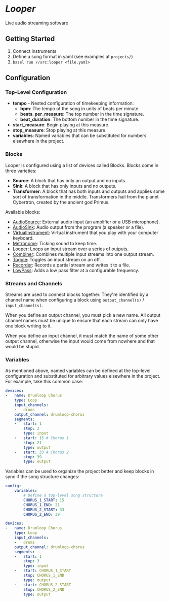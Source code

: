 # _Looper_

Live audio streaming software

## Getting Started

1. Connect instruments
2. Define a song format in yaml (see examples at `projects/`)
3. `bazel run //src:looper <file.yaml>`

## Configuration

### Top-Level Configuration

* **tempo** - Nested configuration of timekeeping information:
  * **bpm**: The tempo of the song in units of beats per minute.
  * **beats_per_measure**: The top number in the time signature.
  * **beat_duration**: The bottom number in the time signature.
* **start_measure**: Begin playing at this measure.
* **stop_measure**: Stop playing at this measure.
* **variables**: Named variables that can be substituted for numbers elsewhere in the project.

### Blocks

Looper is configured using a list of devices called Blocks. Blocks come in three varieties:
* **Source**: A block that has only an output and no inputs.
* **Sink**: A block that has only inputs and no outputs.
* **Transformer**: A block that has both inputs and outputs and applies some sort of transformation in the middle. Transformers hail from the planet Cybertron, created by the ancient god Primus.

Available blocks:
* [AudioSource](https://github.com/bwoodbury3/looper/blob/main/src/audio/audio.rs): External audio input (an amplifier or a USB microphone).
* [AudioSink](https://github.com/bwoodbury3/looper/blob/main/src/audio/audio.rs): Audio output from the program (a speaker or a file).
* [VirtualInstrument](https://github.com/bwoodbury3/looper/blob/main/src/virtual/instrument.rs): Virtual instrument that you play with your computer keyboard.
* [Metronome](https://github.com/bwoodbury3/looper/blob/main/src/virtual/metronme.rs): Ticking sound to keep time.
* [Looper](https://github.com/bwoodbury3/looper/blob/main/src/transform/looper.rs): Loops an input stream over a series of outputs.
* [Combiner](https://github.com/bwoodbury3/looper/blob/main/src/transform/combiner.rs): Combines multiple input streams into one output stream.
* [Toggle](https://github.com/bwoodbury3/looper/blob/main/src/transform/toggle.rs): Toggles an input stream on an off.
* [Recorder](https://github.com/bwoodbury3/looper/blob/main/src/audio/recorder.rs): Records a partial stream and writes it to a file.
* [LowPass](https://github.com/bwoodbury3/looper/blob/main/src/transform/low_pass.rs): Adds a low pass filter at a configurable frequency.

### Streams and Channels

Streams are used to connect blocks together. They're identified by a channel name when configuring a block using `output_channel(s)` / `input_channel(s)`.

When you define an output channel, you must pick a new name. All output channel names must be unique to ensure that each stream can only have one block writing to it.

When you define an input channel, it must match the name of some other output channel, otherwise the input would come from nowhere and that would be stupid.

### Variables

As mentioned above, named variables can be defined at the top-level configuration and substituted for arbitrary values elsewhere in the project. For example, take this common case:

```yaml
devices:
-   name: Drumloop Chorus
    type: Loop
    input_channels:
    -   drums
    output_channel: drumloop-chorus
    segments:
    -   start: 1
        stop: 3
        type: input
    -   start: 15 # Chorus 1
        stop: 21
        type: output
    -   start: 33 # Chorus 2
        stop: 39
        type: output
```

Variables can be used to organize the project better and keep blocks in sync if the song structure changes:

```yaml
config:
    variables:
        # Define a top-level song structure
        CHORUS_1_START: 15
        CHORUS_1_END: 21
        CHORUS_2_START: 33
        CHORUS_2_END: 39

devices:
-   name: Drumloop Chorus
    type: Loop
    input_channels:
    -   drums
    output_channel: drumloop-chorus
    segments:
    -   start: 1
        stop: 3
        type: input
    -   start: CHORUS_1_START
        stop: CHORUS_1_END
        type: output
    -   start: CHORUS_2_START
        stop: CHORUS_2_END
        type: output
```
